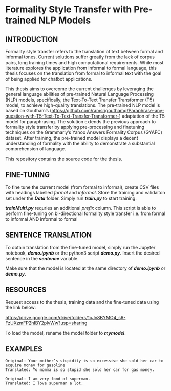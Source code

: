 # Formality Style Transfer with Pre-trained NLP Models

INTRODUCTION
------------

Formality style transfer refers to the translation of text between formal and informal tones. Current solutions suffer greatly from the lack of corpus pairs, long training times and high computational requirements. While most literature explores the application from informal to formal language, this thesis focuses on the translation from formal to informal text with the goal of being applied for chatbot applications.

This thesis aims to overcome the current challenges by leveraging the general language abilities of pre-trained Natural Language Processing (NLP) models, specifically, the
Text-To-Text Transfer Transformer (T5) model, to achieve high-quality translations. The pre-trained NLP model is based on Goutham’s (https://github.com/ramsrigouthamg/Paraphrase-any-question-with-T5-Text-To-Text-Transfer-Transformer-) adaptation of the T5 model for paraphrasing. The solution extends the previous approach to formality style transfer by applying pre-processing and finetuning techniques on the Grammarly’s Yahoo Answers Formality Corpus (GYAFC) dataset. After training, the pre-trained model displays a decent understanding of formality with the ability to demonstrate a substantial comprehension of language.

This repository contains the source code for the thesis. 

FINE-TUNING
------------

To fine tune the current model (from formal to informal), create CSV files with headings labelled *formal* and *informal*. Store the training and validaiton set under the ***Data*** folder. Simply run ***train.py*** to start training. 

***trainMulti.py***  requries an additional *prefix* column. This script is able to perform fine-tuning on bi-directional formality style transfer i.e. from formal to informal AND informal to formal 

SENTENCE TRANSLATION
------------

To obtain translation from the fine-tuned model, simply run the Jupyter notebook, ***demo.ipynb*** or the python3 script ***demo.py***. Insert the desired sentence in the ***sentence*** variable.

Make sure that the model is located at the same directory of ***demo.ipynb*** or ***demo.py***.  

RESOURCES
------------

Request access to the thesis, training data and the fine-tuned data using the link below: 

https://drive.google.com/drive/folders/1oJv8BYMO4_s6-FzUXzmFP2hIBY2plvWw?usp=sharing

To load the model, rename the model folder to ***mymodel***. 

EXAMPLES
------------

```
Original: Your mother’s stupidity is so excessive she sold her car to acquire money for gasoline
Translated: Yo momma is so stupid she sold her car for gas money.

Original: I am very fond of superman.
Translated: I love superman a lot.
```

